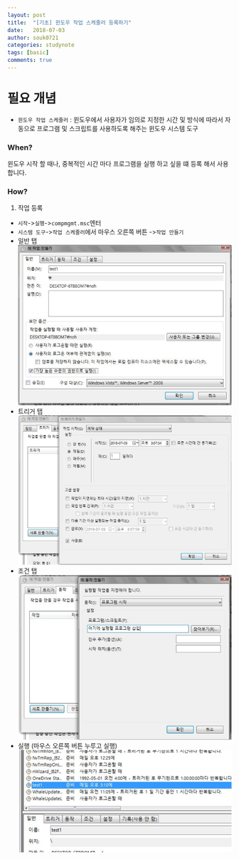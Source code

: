 ```yaml
---
layout: post
title:  "[기초] 윈도우 작업 스케줄러 등록하기"
date:   2018-07-03
author: souk0721
categories: studynote
tags: [basic]
comments: true
---
```



# 필요 개념
  - `윈도우 작업 스케줄러` : 윈도우에서 사용자가 임의로 지정한 시간 및 방식에 따라서 자동으로 프로그램 및 스크립트를 사용하도록 해주는 윈도우 시스템 도구  

### When?
윈도우 시작 할 때나, 중복적인 시간 마다 프로그램을 실행 하고 싶을 떄 등록 해서 사용 합니다.
  
### How?
1. 작업 등록
 - `시작`->`실행`->`compmgmt.msc`엔터 
 - `시스템 도구`->`작업 스케줄러`에서 마우스 오른쪽 버튼 ->`작업 만들기`
 - 일반 탭
 ![job01](/assets/post-img-18-07/job-01.jpg)
 - 트리거 탭
 ![job02](/assets/post-img-18-07/job-02.jpg)
 - 조건 탭
 ![job03](/assets/post-img-18-07/job-03.jpg)
 - 실행 (마우스 오른쪽 버튼 누루고 실행)
 ![job04](/assets/post-img-18-07/job-04.jpg)


